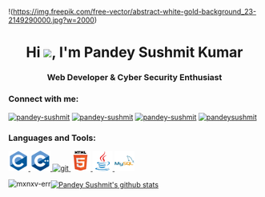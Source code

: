 <!-- <head><style>body { background-image:url('https://img.freepik.com/free-vector/abstract-white-gold-background_23-2149290000.jpg?w=2000'); background-repeat:repeat; }
</style></head> -->
!(https://img.freepik.com/free-vector/abstract-white-gold-background_23-2149290000.jpg?w=2000)
<h1 align="center">Hi <img src="https://raw.githubusercontent.com/MartinHeinz/MartinHeinz/master/wave.gif" width="30px">, I'm Pandey Sushmit Kumar</h1>
<h3 align="center">Web Developer & Cyber Security Enthusiast</h3>

<h3 align="left">Connect with me:</h3>
<p align="left">
<a href="https://linkedin.com/in/pandey-sushmit" target="blank"><img align="center" src="https://cdn-icons-png.flaticon.com/512/145/145807.png" alt="pandey-sushmit" height="40" width="40" /></a>  <a href="https://www.codechef.com/users/pandeysushmit" target="blank"><img align="center" src="https://i.pinimg.com/originals/c5/d9/fc/c5d9fc1e18bcf039f464c2ab6cfb3eb6.jpg" alt="pandey-sushmit" height="40" width="40" /></a>  <a href="https://leetcode.com/pandey_sushmit/" target="blank"><img align="center" src="https://upload.wikimedia.org/wikipedia/commons/1/19/LeetCode_logo_black.png" alt="pandey-sushmit" height="40" width="40" /></a>  <a href="https://www.hackerrank.com/pandeysushmit" target="blank"><img align="center" src="https://upload.wikimedia.org/wikipedia/commons/4/40/HackerRank_Icon-1000px.png" alt="pandeysushmit" height="40" width="40" /></a>
  
</p>

<h3 align="left">Languages and Tools:</h3>
<p align="left"> <a href="https://www.cprogramming.com/" target="_blank" rel="noreferrer"> <img src="https://raw.githubusercontent.com/devicons/devicon/master/icons/c/c-original.svg" alt="c" width="40" height="40"/> </a> <a href="https://www.w3schools.com/cpp/" target="_blank" rel="noreferrer"> <img src="https://raw.githubusercontent.com/devicons/devicon/master/icons/cplusplus/cplusplus-original.svg" alt="cplusplus" width="40" height="40"/> </a> <a href="https://www.w3schools.com/cs/" target="_blank" rel="noreferrer"><img src="https://www.vectorlogo.zone/logos/git-scm/git-scm-icon.svg" alt="git" width="40" height="40"/> </a> <a href="https://www.w3.org/html/" target="_blank" rel="noreferrer"> <img src="https://raw.githubusercontent.com/devicons/devicon/master/icons/html5/html5-original-wordmark.svg" alt="html5" width="40" height="40"/> </a> <a href="https://www.java.com" target="_blank" rel="noreferrer"> <img src="https://raw.githubusercontent.com/devicons/devicon/master/icons/java/java-original.svg" alt="java" width="40" height="40"/><a href="https://www.mysql.com/" target="_blank" rel="noreferrer"> <img src="https://raw.githubusercontent.com/devicons/devicon/master/icons/mysql/mysql-original-wordmark.svg" alt="mysql" width="40" height="40"/> </a></p>

<p><img align="left" src="https://github-readme-stats.vercel.app/api/top-langs?username=pandeysushmit&show_icons=true&theme=tokyonight&locale=en&&langs_count=6" alt="mxnxv-err" /></p>




<p><a href="https://github.com/pandeysushmit/github-readme-stats"><img align="center" src="https://github-readme-stats.vercel.app/api?username=pandeysushmit&show_icons=true&theme=tokyonight&locale=en&hide_border=true" alt="Pandey Sushmit's github stats" /></a> </p>
